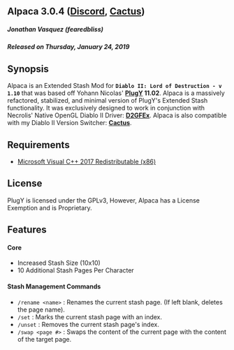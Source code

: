 ## Alpaca 3.0.4 ([Discord](https://discord.gg/PNJsaPa), [Cactus](https://github.com/fearedbliss/Cactus))
##### Jonathan Vasquez (fearedbliss)
##### Released on Thursday, January 24, 2019

## Synopsis

Alpaca is an Extended Stash Mod for **`Diablo II: Lord of Destruction - v 1.10`**
that was based off Yohann Nicolas' **[PlugY](http://plugy.free.fr/en/index.html) 11.02**.
Alpaca is a massively refactored, stabilized, and minimal version of PlugY's Extended
Stash functionality. It was exclusively designed to work in conjunction
with Necrolis' Native OpenGL Diablo II Driver: **[D2GFEx](https://d2mods.info/forum/viewtopic.php?f=5&t=65312)**.
Alpaca is also compatible with my Diablo II Version Switcher: **[Cactus](https://github.com/fearedbliss/Cactus)**.

## Requirements

- [Microsoft Visual C++ 2017 Redistributable (x86)](https://aka.ms/vs/15/release/VC_redist.x86.exe)

## License

PlugY is licensed under the GPLv3, However, Alpaca has a License Exemption and is Proprietary.

## Features

#### Core

- Increased Stash Size (10x10)
- 10 Additional Stash Pages Per Character

#### Stash Management Commands

- `/rename <name>` : Renames the current stash page. (If left blank, deletes the page name).
- `/set` : Marks the current stash page with an index.
- `/unset` : Removes the current stash page's index.
- `/swap <page #>` : Swaps the content of the current page with the content of the target page.
